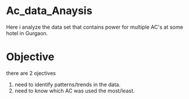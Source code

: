 # Ac_data_Anaysis
Here i analyze the data set that contains power for multiple AC's at some hotel in Gurgaon.
# Objective
there are 2 ojectives<br />
1. need to identify patterns/trends in the data.<br />
2. need to know which AC was used the most/least.
